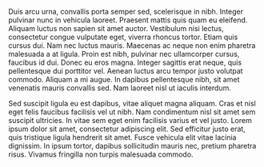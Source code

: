 Duis arcu urna, convallis porta semper sed, scelerisque in nibh. Integer pulvinar nunc in vehicula laoreet. Praesent mattis quis quam eu eleifend. Aliquam luctus non sapien sit amet auctor. Vestibulum nisi lectus, consectetur congue vulputate eget, viverra rhoncus tortor. Etiam quis cursus dui. Nam nec luctus mauris. Maecenas ac neque non enim pharetra malesuada a at ligula. Proin est nibh, pulvinar nec ullamcorper cursus, faucibus id dui. Donec eu eros magna. Integer sagittis erat neque, quis pellentesque dui porttitor vel. Aenean luctus arcu tempor justo volutpat commodo. Aliquam a mi augue. In dapibus pellentesque nibh, sit amet venenatis mauris convallis sed. Nam laoreet nisl ut iaculis interdum.

Sed suscipit ligula eu est dapibus, vitae aliquet magna aliquam. Cras et nisl eget felis faucibus facilisis vel ut nibh. Nam condimentum nisl sit amet sem suscipit ultricies. In vitae sem eget enim facilisis varius et vel justo. Lorem ipsum dolor sit amet, consectetur adipiscing elit. Sed efficitur justo erat, quis tristique ligula hendrerit sit amet. Fusce vehicula elit vitae lacinia dignissim. In ipsum tortor, dapibus sollicitudin mauris nec, pretium pharetra risus. Vivamus fringilla non turpis malesuada commodo.
